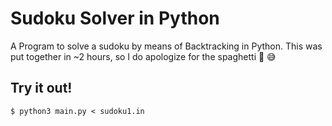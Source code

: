 # Sudoku Solver in Python

A Program to solve a sudoku by means of Backtracking in Python. This was put together in ~2 hours, so I do apologize for the spaghetti 🍝 😅


## Try it out!

`$ python3 main.py < sudoku1.in`


